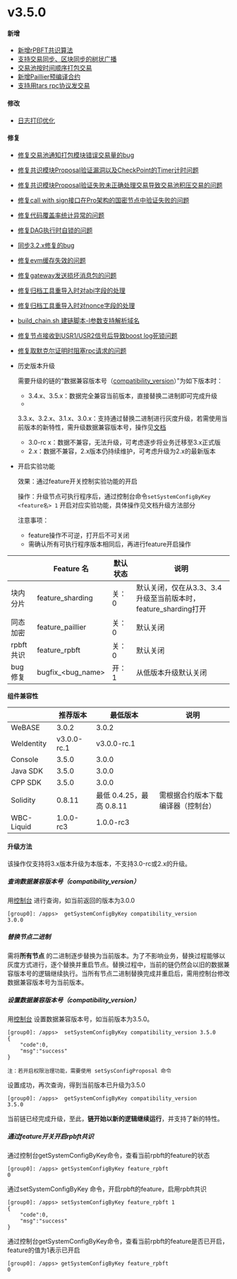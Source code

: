 # v3.5.0

#### 新增

* [新增rPBFT共识算法](https://github.com/FISCO-BCOS/FISCO-BCOS/pull/3602)
* [支持交易同步、区块同步的树状广播](https://github.com/FISCO-BCOS/FISCO-BCOS/pull/3630,)
* [交易池按时间顺序打包交易](https://github.com/FISCO-BCOS/FISCO-BCOS/pull/3889)
* [新增Paillier预编译合约](https://github.com/FISCO-BCOS/FISCO-BCOS/pull/3757)
* [支持用tars rpc协议发交易](https://github.com/FISCO-BCOS/FISCO-BCOS/pull/3718)

#### 修改

* [日志打印优化](https://github.com/FISCO-BCOS/FISCO-BCOS/pull/3845)

#### 修复

* [修复交易池通知打包模块错误交易量的bug](https://github.com/FISCO-BCOS/FISCO-BCOS/pull/3715)
* [修复共识模块Proposal验证漏洞以及CheckPoint的Timer计时问题](https://github.com/FISCO-BCOS/FISCO-BCOS/pull/3759)
* [修复共识模块Proposal验证失败未正确处理交易导致交易池积压交易的问题](https://github.com/FISCO-BCOS/FISCO-BCOS/pull/3809)
* [修复call with sign接口在Pro架构的国密节点中验证失败的问题](https://github.com/FISCO-BCOS/FISCO-BCOS/pull/3797)
* [修复代码覆盖率统计异常的问题](https://github.com/FISCO-BCOS/FISCO-BCOS/pull/3777)
* [修复DAG执行时自锁的问题](https://github.com/FISCO-BCOS/FISCO-BCOS/pull/3831)
* [同步3.2.x修复的bug](https://github.com/FISCO-BCOS/FISCO-BCOS/pull/3899)
* [修复evm缓存失效的问题](https://github.com/FISCO-BCOS/FISCO-BCOS/pull/3854)
* [修复gateway发送损坏消息包的问题](https://github.com/FISCO-BCOS/FISCO-BCOS/pull/3825)
* [修复归档工具重导入时对abi字段的处理](https://github.com/FISCO-BCOS/FISCO-BCOS/pull/3820)
* [修复归档工具重导入时对nonce字段的处理](https://github.com/FISCO-BCOS/FISCO-BCOS/pull/3811)
* [build_chain.sh 建链脚本-l参数支持解析域名](https://github.com/FISCO-BCOS/FISCO-BCOS/pull/3931)
* [修复节点接收到USR1/USR2信号后导致boost log死锁问题](https://github.com/FISCO-BCOS/FISCO-BCOS/pull/3947)
* [修复取默克尔证明时阻塞rpc请求的问题](https://github.com/FISCO-BCOS/FISCO-BCOS/pull/3955)


* 历史版本升级

  需要升级的链的“数据兼容版本号（[compatibility_version](#id5)）”为如下版本时：

  * 3.4.x、3.5.x：数据完全兼容当前版本，直接替换二进制即可完成升级
  *
  3.3.x、3.2.x、3.1.x、3.0.x：支持通过替换二进制进行灰度升级，若需使用当前版本的新特性，需升级数据兼容版本号，操作见[文档](#id5)
  * 3.0-rc x：数据不兼容，无法升级，可考虑逐步将业务迁移至3.x正式版
  * 2.x：数据不兼容，2.x版本仍持续维护，可考虑升级为2.x的最新版本


* 开启实验功能

  效果：通过feature开关控制实验功能的开启

  操作：升级节点可执行程序后，通过控制台命令`setSystemConfigByKey <feature名> 1` 开启对应实验功能，具体操作见文档升级方法部分

  注意事项：
  * feature操作不可逆，打开后不可关闭
  * 需确认所有可执行程序版本相同后，再进行feature开启操作

|         | Feature 名           | 默认状态 | 说明                                         |
|---------|---------------------|------|--------------------------------------------|
| 块内分片    | feature_sharding    | 关：0  | 默认关闭，仅在从3.3、3.4升级至当前版本时，feature_sharding打开 |
| 同态加密    | feature_paillier    | 关：0  | 默认关闭                                       |
| rpbft共识 | feature_rpbft       | 关：0  | 默认关闭                                       |
| bug修复   | bugfix_\<bug_name\> | 开：1  | 从低版本升级默认关闭                                 |

**组件兼容性**

|            | 推荐版本        | 最低版本                | 说明                |
|------------|-------------|---------------------|-------------------|
| WeBASE     | 3.0.2       | 3.0.2               |                   |
| WeIdentity | v3.0.0-rc.1 | v3.0.0-rc.1         |                   |
| Console    | 3.5.0       | 3.0.0               |                   |
| Java SDK   | 3.5.0       | 3.0.0               |                   |
| CPP SDK    | 3.5.0       | 3.0.0               |                   |
| Solidity   | 0.8.11      | 最低 0.4.25，最高 0.8.11 | 需根据合约版本下载编译器（控制台） |
| WBC-Liquid | 1.0.0-rc3   | 1.0.0-rc3           |                   |

#### 升级方法

该操作仅支持将3.x版本升级为本版本，不支持3.0-rc或2.x的升级。

##### 查询数据兼容版本号（compatibility_version）

用[控制台](https://fisco-bcos-doc.readthedocs.io/zh_CN/latest/docs/operation_and_maintenance/console/console_commands.html#getsystemconfigbykey)
进行查询，如当前返回的版本为3.0.0

``` 
[group0]: /apps>  getSystemConfigByKey compatibility_version
3.0.0
```

##### 替换节点二进制

需将**所有节点**
的二进制逐步替换为当前版本。为了不影响业务，替换过程能够以灰度方式进行，逐个替换并重启节点。替换过程中，当前的链仍然会以旧的数据兼容版本号的逻辑继续执行。当所有节点二进制替换完成并重启后，需用控制台修改数据兼容版本号为当前版本。

##### 设置数据兼容版本号（compatibility_version）

用[控制台](https://fisco-bcos-doc.readthedocs.io/zh_CN/latest/docs/operation_and_maintenance/console/console_commands.html#setsystemconfigbykey)
设置数据兼容版本号，如当前版本为3.5.0。

```
[group0]: /apps>  setSystemConfigByKey compatibility_version 3.5.0
{
    "code":0,
    "msg":"success"
}

注：若开启权限治理功能，需要使用 setSysConfigProposal 命令
```

设置成功，再次查询，得到当前版本已升级为3.5.0

``` 
[group0]: /apps>  getSystemConfigByKey compatibility_version
3.5.0
```

当前链已经完成升级，至此，**链开始以新的逻辑继续运行**，并支持了新的特性。

##### 通过feature开关开启rpbft共识

通过控制台getSystemConfigByKey命令，查看当前rpbft的feature的状态

```
[group0]: /apps> getSystemConfigByKey feature_rpbft
0
```

通过setSystemConfigByKey 命令，开启rpbft的feature，启用rpbft共识

```
[group0]: /apps> setSystemConfigByKey feature_rpbft 1
{
    "code":0,
    "msg":"success"
}
```

通过控制台getSystemConfigByKey命令，查看当前rpbft的feature是否已开启，feature的值为1表示已开启

```
[group0]: /apps> getSystemConfigByKey feature_rpbft
0
```